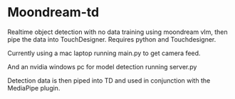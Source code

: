 # Moondream-td
Realtime object detection with no data training using moondream vlm, then pipe the data into TouchDesigner.
Requires python and Touchdesigner.


Currently using a mac laptop running main.py to get camera feed.

And an nvidia windows pc for model detection running server.py

Detection data is then piped into TD and used in conjunction with the MediaPipe plugin. 
